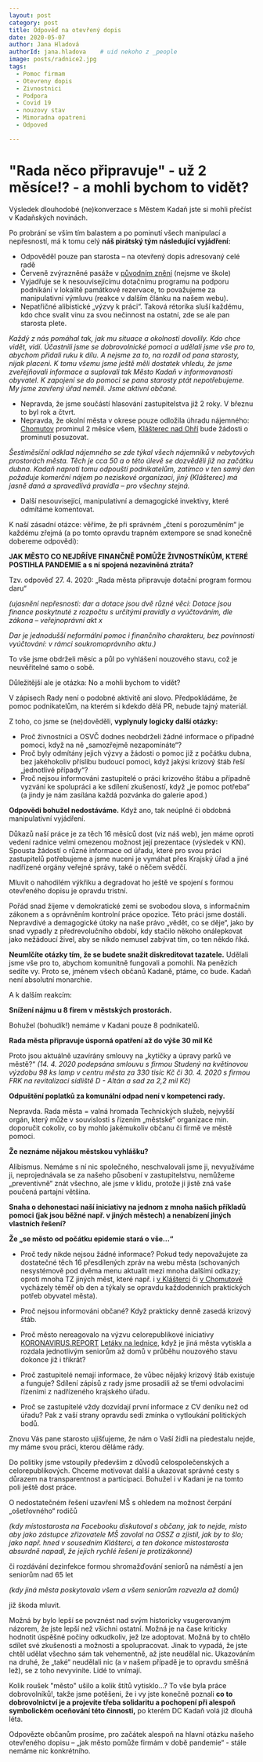 ```yaml
---
layout: post
category: post
title: Odpověď na otevřený dopis   
date: 2020-05-07
author: Jana Hladová
authorId: jana.hladova    # uid nekoho z _people
image: posts/radnice2.jpg
tags:
  - Pomoc firmam
  - Otevreny dopis 
  - Zivnostnici
  - Podpora
  - Covid 19
  - nouzovy stav
  - Mimoradna opatreni
  - Odpoved

---
```


# "Rada něco připravuje" - už 2 měsíce!? - a mohli bychom to vidět?


Výsledek dlouhodobé (ne)konverzace s Městem Kadaň jste si mohli přečíst v Kadaňských novinách. 

Po probrání se vším tím balastem a po pominutí všech manipulací a nepřesností, má k tomu celý **náš pirátský tým následující vyjádření:**

*	Odpověděl pouze pan starosta – na otevřený dopis adresovaný celé radě
*	Červeně zvýrazněné pasáže v [původním znění](https://drive.google.com/open?id=1iUxbmudhTQFqy4RAlMJa_1P40opYoH83) (nejsme ve škole)
*	Vyjadřuje se k nesouvisejícímu dotačnímu programu na podporu podnikání v lokalitě památkové rezervace, to považujeme za manipulativní výmluvu (reakce v dalším článku na našem webu).
*	Nepatřičné alibistické „výzvy k práci“. Taková rétorika sluší každému, kdo chce svalit vinu za svou nečinnost na ostatní, zde se ale pan starosta plete. 

*Každý z nás pomáhal tak, jak mu situace a okolnosti dovolily. Kdo chce vidět, vidí. Účastnili jsme se dobrovolnické pomoci a udělali jsme vše pro to, abychom přidali ruku k dílu. A nejsme za to, na rozdíl od pana starosty, nijak placeni. K tomu všemu jsme ještě měli dostatek vhledu, že jsme zveřejňovali informace a suplovali tak Město Kadaň v informovanosti obyvatel. K zapojení se do pomoci se pana starosty ptát nepotřebujeme. My jsme zavřený úřad neměli. Jsme aktivní občané.*
*	Nepravda, že jsme součástí hlasování zastupitelstva již 2 roky. V březnu to byl rok a čtvrt.
*	Nepravda, že okolní města v okrese pouze odložila úhradu nájemného: [Chomutov](https://www.chomutov-mesto.cz/cz/2158.tiskova-zprava-mesto-chomutov-pripravilo-balicek-pomoci-ktery-ma-podporit-znovunastartovani-mistni-ekonomiky) prominul 2 měsíce všem, [Klášterec nad Ohří](https://www.klasterec.cz/media/tiskove-zpravy-1/sestimesicni-odklad-plateb-najemneho-v-nebytovych-prostorech-mesta-1779cs.html?page=2) bude žádosti o prominutí posuzovat. 

*Šestiměsíční odklad nájemného se zde týkal všech nájemníků v nebytových prostorách města. 
Těch je cca 50 a o této úlevě se dozvěděli již na začátku dubna. 
Kadaň naproti tomu odpouští podnikatelům, zatímco v ten samý den požaduje komerční nájem po neziskové organizaci, jiný (Klášterec) má jasně daná a spravedlivá pravidla – pro všechny stejná.*
*	Další nesouvisející, manipulativní a demagogické invektivy, které odmítáme komentovat.

K naší zásadní otázce: věříme, že při správném „čtení s porozuměním“ je každému zřejmá (a po tomto opravdu trapném extempore se snad 
konečně dobereme odpovědi):

**JAK MĚSTO CO NEJDŘÍVE FINANČNĚ POMŮŽE ŽIVNOSTNÍKŮM, KTERÉ POSTIHLA PANDEMIE a s ní spojená nezaviněná ztráta?**

Tzv. odpověď 27. 4. 2020: „Rada města připravuje dotační program formou daru“

*(ujasnění nepřesnosti: dar a dotace jsou dvě různé věci:*
*Dotace jsou finance poskytnuté z rozpočtu s určitými pravidly a vyúčtováním, dle zákona – veřejnoprávní akt x*

*Dar je jednodušší neformální pomoc i finančního charakteru, bez povinnosti vyúčtování: v rámci soukromoprávního aktu.)*

To vše jsme obdrželi měsíc a půl po vyhlášení nouzového stavu, což je neuvěřitelné samo o sobě. 

Důležitější ale je otázka: No a mohli bychom to vidět?

V zápisech Rady není o podobné aktivitě ani slovo. Předpokládáme, že pomoc podnikatelům, na kterém si kdekdo dělá PR, nebude tajný materiál. 

Z toho, co jsme se (ne)dověděli, **vyplynuly logicky další otázky:**

* Proč živnostníci a OSVČ dodnes neobdrželi žádné informace o případné pomoci, když na ně „samozřejmě nezapomínáte“?
* Proč byly odmítány jejich výzvy a žádosti o pomoc již z počátku dubna, bez jakéhokoliv příslibu budoucí pomoci, když jakýsi krizový štáb řeší „jednotlivé případy“?
* Proč nejsou informováni zastupitelé o práci krizového štábu a případně vyzváni ke spolupráci a ke sdílení zkušeností, když „je pomoc potřeba“ (a jindy je nám zasílána každá pozvánka do galerie apod.)

**Odpovědi bohužel nedostáváme.** Když ano, tak neúplné či obdobná manipulativní vyjádření.

Důkazů naší práce je za těch 16 měsíců dost (viz náš web), jen máme oproti vedení radnice velmi omezenou možnost její prezentace 
(výsledek v KN). 
Spousta žádostí o různé informace od úřadu, které pro svou práci zastupitelů potřebujeme a jsme nuceni je vymáhat přes 
Krajský úřad a jiné nadřízené orgány veřejné správy, také o něčem svědčí.

Mluvit o nahodilém výkřiku a degradovat ho ještě ve spojení s formou otevřeného dopisu je opravdu tristní.

Pořád snad žijeme v demokratické zemi se svobodou slova, s informačním zákonem a s oprávněním kontrolní práce opozice. Této práci jsme dostáli. 
Nepravdivé a demagogické útoky na naše právo „vědět, co se děje“, jako by snad vypadly z předrevolučního období, kdy stačilo 
někoho onálepkovat jako nežádoucí živel, aby se nikdo nemusel zabývat tím, co ten někdo říká.

**Neumlčíte otázky tím, že se budete snažit diskreditovat tazatele.**
Udělali jsme vše pro to, abychom komunitně fungovali a pomohli.
Na penězích sedíte vy. Proto se, jménem všech občanů Kadaně, ptáme, co bude. Kadaň není absolutní monarchie.



A k dalším reakcím:

**Snížení nájmu u 8 firem v městských prostorách.**

Bohužel (bohudík!) nemáme v Kadani pouze 8 podnikatelů.

**Rada města připravuje úsporná opatření až do výše 30 mil Kč**

Proto jsou aktuálně uzavírány smlouvy na „kytičky a úpravy parků ve městě?“
*(14. 4. 2020 podepsána smlouvu s firmou Studený na květinovou výzdobu 98 ks lamp v centru města za 330 tisíc Kč 
či 30. 4. 2020 s firmou FRK na revitalizaci sídliště D - Altán a sad za 2,2 mil Kč)*

**Odpuštění poplatků za komunální odpad není v kompetenci rady.**

Nepravda. Rada města = valná hromada Technických služeb, nejvyšší orgán, který může v souvislosti s řízením „městské“ organizace 
min. doporučit cokoliv, co by mohlo jakémukoliv občanu či firmě ve městě pomoci.

**Že neznáme nějakou městskou vyhlášku?**

Alibismus. Nemáme s ní nic společného, neschvalovali jsme ji, nevyužíváme ji, neprojednávala se za našeho působení v zastupitelstvu, 
nemůžeme „preventivně“ znát všechno, ale jsme v klidu, protože ji jistě zná vaše poučená partajní většina.

**Snaha o dehonestaci naší iniciativy na jednom z mnoha našich příkladů pomoci (jak jsou běžné např. v jiných městech)
a nenabízení jiných vlastních řešení?**

**Že „se město od počátku epidemie stará o vše...“**

* Proč tedy nikde nejsou žádné informace? Pokud tedy nepovažujete za dostatečné těch 16 přesdílených zpráv na webu města 
  (schovaných nesystémově pod dvěma menu aktualit mezi mnoha dalšími odkazy; oproti mnoha TZ jiných měst, které např. i [v Klášterci](https://www.klasterec.cz/) či [v Chomutově](https://www.chomutov-mesto.cz/cz/koronavirus-informace) vycházely téměř ob den a týkaly se opravdu každodenních praktických potřeb obyvatel města).
 
*	Proč nejsou informováni občané? Když prakticky denně zasedá krizový štáb.

*	Proč město nereagovalo na výzvu celorepublikové iniciativy [KORONAVIRUS.REPORT](http://www.koronavirus.report/samosprava/) [Letáky na lednice](https://drive.google.com/open?id=1aCl6Pm5dWNWsvU5Mr2_W4kZG7Fujad8M), když je jiná města vytiskla 
a rozdala jednotlivým seniorům až domů v průběhu nouzového stavu dokonce již i třikrát?

*	Proč zastupitelé nemají informace, že vůbec nějaký krizový štáb existuje a funguje? Sdílení zápisů z rady jsme prosadili až se třemi 
odvolacími řízeními z nadřízeného krajského úřadu.

*	Proč se zastupitelé vždy dozvídají první informace z CV deníku než od úřadu? Pak z vaší strany opravdu sedí zmínka o vytloukání 
politických bodů.

Znovu Vás pane starosto ujišťujeme, že nám o Vaší židli na piedestalu nejde, my máme svou práci, kterou děláme rády. 

Do politiky jsme vstoupily především z důvodů celospolečenských a celorepublikových. Chceme motivovat další a ukazovat správné cesty 
s důrazem na transparentnost a participaci. Bohužel i v Kadani je na tomto poli ještě dost práce.




O nedostatečném řešení uzavření MŠ s ohledem na možnost čerpání „ošetřovného“ rodičů

*(kdy místostarosta na Facebooku diskutoval s občany, jak to nejde, místo aby jako zástupce zřizovatele MŠ zavolal na OSSZ a zjistil, 
jak by to šlo; jako např. hned v sousedním Klášterci, a ten dokonce místostarosta absurdně napadl, že jejich rychlé řešení je 
protizákonné)*

či rozdávání dezinfekce formou shromažďování seniorů na náměstí a jen seniorům nad 65 let

*(kdy jiná města poskytovala všem a všem seniorům rozvezla až domů)*

již škoda mluvit.


Možná by bylo lepší se povznést nad svým historicky vsugerovaným názorem, že jste lepší než všichni ostatní. 
Možná je na čase kriticky hodnotit úspěšné počiny odkudkoliv, jež lze adoptovat.
Možná by to chtělo sdílet své zkušenosti a možnosti a spolupracovat. 
Jinak to vypadá, že jste chtěl udělat všechno sám tak vehementně, až jste neudělal nic. 
Ukazováním na druhé, že „také“ neudělali nic (a v našem případě je to opravdu směšná lež), se z toho nevyviníte. Lidé to vnímají.

Kolik roušek "město" ušilo a kolik štítů vytisklo...? To vše byla práce dobrovolníků!, takže jsme potěšeni, že i vy jste konečně poznali 
**co to dobrovolnictví je a projevíte třeba solidaritu a pochopení při alespoň symbolickém oceňování této činnosti,** po kterém DC Kadaň 
volá již dlouhá léta. 

Odpovězte občanům prosíme, pro začátek alespoň na hlavní otázku našeho otevřeného dopisu – „jak město pomůže firmám v době pandemie“ - stále nemáme nic konkrétního.


